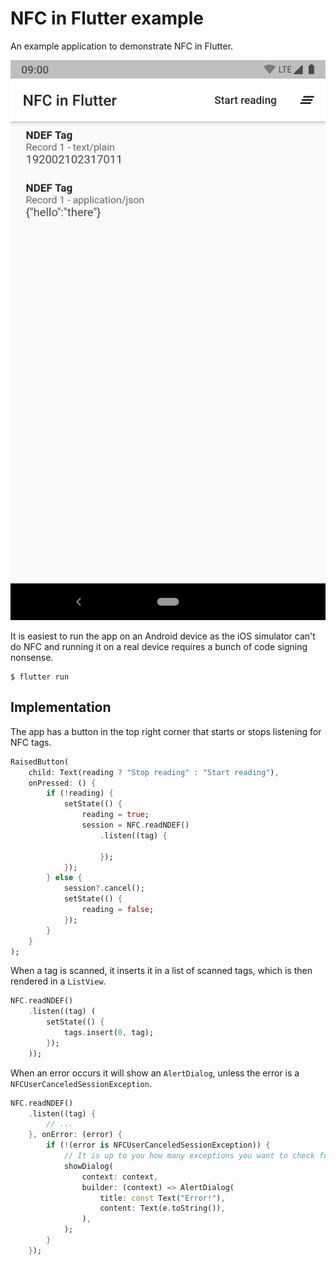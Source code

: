 # NFC in Flutter example

An example application to demonstrate NFC in Flutter.

![Screenshot of the example app](README-photo.png)

It is easiest to run the app on an Android device as the iOS simulator can't do NFC and running it on a real device requires a bunch of code signing nonsense.

```shell
$ flutter run
```

## Implementation

The app has a button in the top right corner that starts or stops listening for NFC tags.

```dart
RaisedButton(
    child: Text(reading ? "Stop reading" : "Start reading"),
    onPressed: () {
        if (!reading) {
            setState(() {
                reading = true;
                session = NFC.readNDEF()
                    .listen((tag) {

                    });
            });
        } else {
            session?.cancel();
            setState(() {
                reading = false;
            });
        }
    }
);
```

When a tag is scanned, it inserts it in a list of scanned tags, which is then rendered in a `ListView`.

```dart
NFC.readNDEF()
    .listen((tag) (
        setState(() {
            tags.insert(0, tag);
        });
    ));
```

When an error occurs it will show an `AlertDialog`, unless the error is a `NFCUserCanceledSessionException`.

```dart
NFC.readNDEF()
    .listen((tag) {
        // ...
    }, onError: (error) {
        if (!(error is NFCUserCanceledSessionException)) {
            // It is up to you how many exceptions you want to check for.
            showDialog(
                context: context,
                builder: (context) => AlertDialog(
                    title: const Text("Error!"),
                    content: Text(e.toString()),
                ),
            );
        }
    });
```